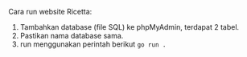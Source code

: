 Cara run website Ricetta:
1. Tambahkan database (file SQL) ke phpMyAdmin, terdapat 2 tabel.
2. Pastikan nama database sama.
3. run menggunakan perintah berikut
    `go run .`
